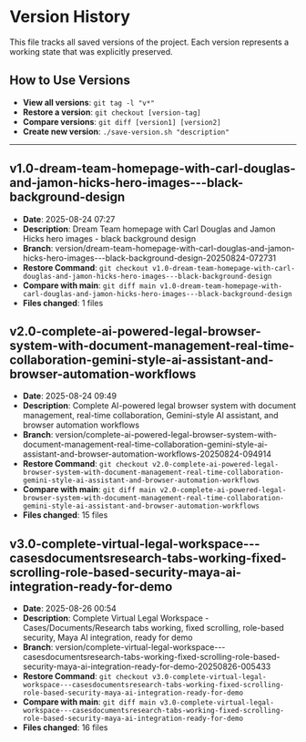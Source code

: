 # Version History

This file tracks all saved versions of the project. Each version represents a working state that was explicitly preserved.

## How to Use Versions
- **View all versions**: `git tag -l "v*"`
- **Restore a version**: `git checkout [version-tag]`
- **Compare versions**: `git diff [version1] [version2]`
- **Create new version**: `./save-version.sh "description"`

---

## v1.0-dream-team-homepage-with-carl-douglas-and-jamon-hicks-hero-images---black-background-design
- **Date**: 2025-08-24 07:27
- **Description**: Dream Team homepage with Carl Douglas and Jamon Hicks hero images - black background design
- **Branch**: version/dream-team-homepage-with-carl-douglas-and-jamon-hicks-hero-images---black-background-design-20250824-072731
- **Restore Command**: `git checkout v1.0-dream-team-homepage-with-carl-douglas-and-jamon-hicks-hero-images---black-background-design`
- **Compare with main**: `git diff main v1.0-dream-team-homepage-with-carl-douglas-and-jamon-hicks-hero-images---black-background-design`
- **Files changed**: 1 files

## v2.0-complete-ai-powered-legal-browser-system-with-document-management-real-time-collaboration-gemini-style-ai-assistant-and-browser-automation-workflows
- **Date**: 2025-08-24 09:49
- **Description**: Complete AI-powered legal browser system with document management, real-time collaboration, Gemini-style AI assistant, and browser automation workflows
- **Branch**: version/complete-ai-powered-legal-browser-system-with-document-management-real-time-collaboration-gemini-style-ai-assistant-and-browser-automation-workflows-20250824-094914
- **Restore Command**: `git checkout v2.0-complete-ai-powered-legal-browser-system-with-document-management-real-time-collaboration-gemini-style-ai-assistant-and-browser-automation-workflows`
- **Compare with main**: `git diff main v2.0-complete-ai-powered-legal-browser-system-with-document-management-real-time-collaboration-gemini-style-ai-assistant-and-browser-automation-workflows`
- **Files changed**: 15 files

## v3.0-complete-virtual-legal-workspace---casesdocumentsresearch-tabs-working-fixed-scrolling-role-based-security-maya-ai-integration-ready-for-demo
- **Date**: 2025-08-26 00:54
- **Description**: Complete Virtual Legal Workspace - Cases/Documents/Research tabs working, fixed scrolling, role-based security, Maya AI integration, ready for demo
- **Branch**: version/complete-virtual-legal-workspace---casesdocumentsresearch-tabs-working-fixed-scrolling-role-based-security-maya-ai-integration-ready-for-demo-20250826-005433
- **Restore Command**: `git checkout v3.0-complete-virtual-legal-workspace---casesdocumentsresearch-tabs-working-fixed-scrolling-role-based-security-maya-ai-integration-ready-for-demo`
- **Compare with main**: `git diff main v3.0-complete-virtual-legal-workspace---casesdocumentsresearch-tabs-working-fixed-scrolling-role-based-security-maya-ai-integration-ready-for-demo`
- **Files changed**: 16 files


